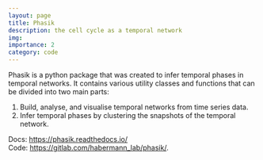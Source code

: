 ```yaml
---
layout: page
title: Phasik
description: the cell cycle as a temporal network 
img: 
importance: 2
category: code
---
```


Phasik is a python package that was created to infer temporal phases in temporal networks. 
It contains various utility classes and functions that can be divided into two main parts:
1. Build, analyse, and visualise temporal networks from time series data.
2. Infer temporal phases by clustering the snapshots of the temporal network.


Docs: <https://phasik.readthedocs.io/>  
Code: <https://gitlab.com/habermann_lab/phasik/>.